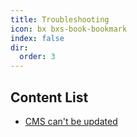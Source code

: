 ```yaml
---
title: Troubleshooting
icon: bx bxs-book-bookmark
index: false
dir:
  order: 3
---
```


## Content List

- [CMS can't be updated](../troubleshooting/cms-cant-be-updated.md)
